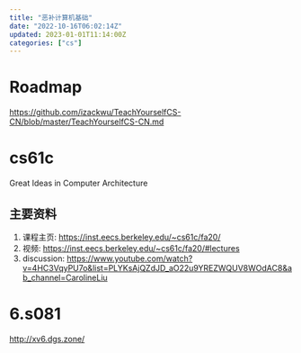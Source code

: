 ```yaml
---
title: "恶补计算机基础"
date: "2022-10-16T06:02:14Z"
updated: 2023-01-01T11:14:00Z
categories: ["cs"]
---
```

# Roadmap

https://github.com/izackwu/TeachYourselfCS-CN/blob/master/TeachYourselfCS-CN.md

# cs61c 

Great Ideas in Computer Architecture

## 主要资料

1. 课程主页: https://inst.eecs.berkeley.edu/~cs61c/fa20/
2. 视频: https://inst.eecs.berkeley.edu/~cs61c/fa20/#lectures
3. discussion: https://www.youtube.com/watch?v=4HC3VqyPU7o&list=PLYKsAjQZdJD_aO22u9YREZWQUV8WOdAC8&ab_channel=CarolineLiu



# 6.s081

http://xv6.dgs.zone/


